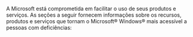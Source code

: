 <Token xmlns:xlink="http://www.w3.org/1999/xlink">A Microsoft está comprometida em facilitar o uso de seus produtos e serviços. As seções a seguir fornecem informações sobre os recursos, produtos e serviços que tornam o Microsoft® Windows® mais acessível a pessoas com deficiências:</Token>

<!--HONumber=May16_HO1-->


